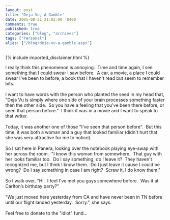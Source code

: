 ```yaml
---
layout: post
title: "Deja Vu, A Gamble"
date: 2005-08-21 21:02:00 -0400
comments: true
published: true
categories: ["blog", "archives"]
tags: ["Personal"]
alias: ["/blog/deja-vu-a-gamble.aspx"]
---
```

<!-- more -->
{% include imported_disclaimer.html %}
<P class=MsoNormal style="MARGIN: 0in 0in 0pt">I really think this phenomenon is annoying.&nbsp; Time and time again, I see something that I could swear I saw before.&nbsp; A car, a movie, a place I could swear I've been to before, a book that I haven't read but seem to remember bits.&nbsp; <BR><BR>I want to have words with the person who planted the seed in my head that, "Deja Vu is simply where one side of your brain processes something faster then the other side.&nbsp; So you have a feeling that you've been there before, or seen that person before."&nbsp; I think it was in a movie and I want to speak to that writer.&nbsp; <BR><BR>Today, it was another one of those "I've seen that person before".&nbsp; But this time, it was both a woman and a guy that looked familiar (didn't hurt that she was very attractive for me to notice).<BR><BR>So I sat here in Panera, looking over the notebook playing eye-swap with her across the room.&nbsp; "I know this woman from somewhere.&nbsp; That guy with her looks familiar too.&nbsp; Do I say something, do I leave it?&nbsp; They haven't recognized me, but I think I know them.&nbsp; Do I just leave it cause I could be wrong?&nbsp; Do I say something in case I am right?&nbsp; Screw it, I do know them."<BR><BR>So I walk over, "Hi.&nbsp; I feel I've met you guys somewhere before.&nbsp; Was it at <?xml:namespace prefix = st1 ns = "urn:schemas-microsoft-com:office:smarttags" /><st1:place w:st="on"><st1:City w:st="on">Carlton</st1:City></st1:place>’s birthday party?"<BR><BR>"We just moved here yesterday from CA and have never been in TN before until our flight landed yesterday.&nbsp; Sorry.", she says.<BR><BR>Feel free to donate to the "idiot" fund...<BR style="mso-special-character: line-break"></P>
